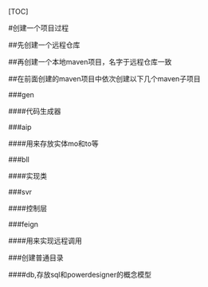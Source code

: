 
[TOC]

#创建一个项目过程

##先创建一个远程仓库

##再创建一个本地maven项目，名字于远程仓库一致

##在前面创建的maven项目中依次创建以下几个maven子项目

###gen

####代码生成器

###aip

####用来存放实体mo和to等

###bll

####实现类

###svr

####控制层

###feign

####用来实现远程调用

###创建普通目录

####db,存放sql和powerdesigner的概念模型
